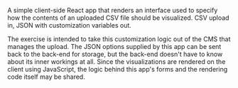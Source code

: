 A simple client-side React app that renders an interface used to specify how the contents of an uploaded CSV file should be visualized. CSV upload in, JSON with customization variables out.

The exercise is intended to take this customization logic out of the CMS that manages the upload. The JSON options supplied by this app can be sent back to the back-end for storage, but the back-end doesn't have to know about its inner workings at all. Since the visualizations are rendered on the client using JavaScript, the logic behind this app's forms and the rendering code itself may be shared.